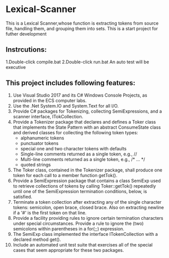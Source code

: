 # Lexical-Scanner
This is a Lexical Scanner,whose function is extracting tokens from source file, handling them, 
and grouping them into sets.
This is a start project for futher development

Instrcutions:
------------------------------------
1.Double-click compile.bat
2.Double-click run.bat
  An auto test will be executive

This project includes following features:
---------------------------------------------------
1. Use Visual Studio 2017 and its C# Windows Console Projects, as provided in the ECS computer labs.
2. Use the .Net System.IO and System.Text for all I/O.
3. Provide C# packages for Tokenizing, collecting SemiExpressions, and a scanner interface, ITokCollection.
4. Provide a Tokenizer package that declares and defines a Toker class 
   that implements the State Pattern with an abstract ConsumeState class and 
   derived classes for collecting the following token types:
   - alphanumeric tokens
   - punctuator tokens
   - special one and two character tokens with defaults
   - Single-line comments returned as a single token, e.g., //
   - Multi-line comments returned as a single token, e.g., /* ... */
   - quoted strings
5. The Toker class, contained in the Tokenizer package, shall produce one token for each call to a member function getTok().
6. Provide a SemiExpression package that contains a class SemiExp 
   used to retrieve collections of tokens by calling Toker::getTok() repeatedly 
   until one of the SemiExpression termination conditions, below, is satisfied.
7. Terminate a token collection after extracting any of the single character tokens: 
   semicolon, open brace, closed brace. Also on extracting newline if a '#' is the first token on that line.
8. Provide a facility providing rules to ignore certain termination characters under special circumstances. 
   Provide a rule to ignore the (two) semicolons within parentheses in a for(;;) expression.
9. The SemiExp class implemented the interface ITokenCollection with a declared method get().
10. Include an automated unit test suite that exercises all of the special cases 
    that seem appropriate for these two packages.
